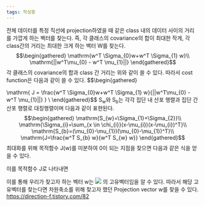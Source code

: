 ```yaml
---
tags: 작성중
---
```


전체 데이터를 특정 직선에 projection하였을 때 같은 class 내의 데이터 사이의 거리를 가깝게 하는 벡터를 찾는다. 즉, 각 클래스의 covariance의 합이 최대한 작게, 각 class간의 거리는 최대한 크게 하는 벡터 W를 찾는다.
$$\begin{gathered}
\mathrm{w^T \Sigma_{0}w+w^T \Sigma_{1} w}\\
\mathrm{||w^T\mu_{0} - w^T \mu_{1}||}
\end{gathered}$$
각 클래스의 covariance의 합과 class 간 거리는 위와 같이 쓸 수 있다. 따라서 cost function은 다음과 같이 쓸 수 있다.
$$\begin{gathered}

\mathrm{
J = \frac{w^T \Sigma_{0}w+w^T \Sigma_{1} w}{||w^T\mu_{0} - w^T \mu_{1}||}
} \\
\end{gathered}$$
$\mathrm{S_{w}}$와 $\mathrm{S_{b}}$는 각각 집단 내 산포 행렬과 집단 간 산포 행렬로 대칭행렬이며 다음과 같이 표현된다.
$$\begin{gathered}
\mathrm{S_{w}=\Sigma_{1}+\Sigma_{2}}\\
\mathrm{\Sigma_{i}=\sum_{x \in \chi_{i}}(x-\mu_{i})(x-\mu_{i})^T}\\
\mathrm{S_{b}=(\mu_{0}-\mu_{1})(\mu_{0}-\mu_{1})^T}\\
\mathrm{J=\frac{w^T S_{b} w}{w^T S_{w} w}}
\end{gathered}$$
최대화를 위해 목적함수 J(w)를 미분하여 0이 되는 지점을 찾으면 다음과 같은 식을 얻을 수 있다.

이를 목적함수 J로 나타내면

이를 통해 우리가 찾고자 하는 벡터 w는 ![](file:///C:\Users\jihun\AppData\Local\Temp\DRW000055b43f05.gif) 의 고유벡터임을 알 수 있다. 따라서 해당 고유벡터를 찾는다면 차원축소를 위해 찾고자 했던 Projection vector w를 찾을 수 있다.
https://direction-f.tistory.com/82